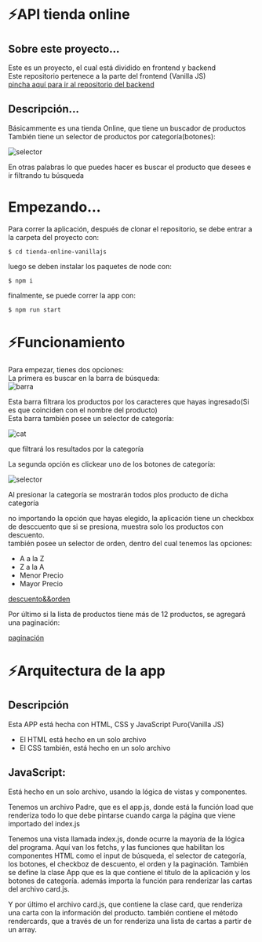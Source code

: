 # ⚡API tienda online
## Sobre este proyecto...
  Este es un proyecto, el cual está dividido en frontend y backend    
  Este repositorio pertenece a la parte del frontend (Vanilla JS)  
  [pincha aquí para ir al repositorio del backend](https://github.com/joaquindiazalvarez/tienda-online-backend-flask-mysql)  
  
## Descripción...
  Básicammente es una tienda Online, que tiene un buscador de productos  
  También tiene un selector de productos por categoría(botones):  
  
  ![selector](https://imagizer.imageshack.com/img924/9897/VxnjpM.png) 
  
  En otras palabras lo que puedes hacer es buscar el producto que desees e ir filtrando tu búsqueda  
  
# Empezando...
Para correr la aplicación, después de clonar el repositorio, se debe entrar a la carpeta del proyecto con:  

```$ cd tienda-online-vanillajs```  
    
luego se deben instalar los paquetes de node con:  

```$ npm i```    
    
finalmente, se puede correr la app con:   

```$ npm run start```    

# ⚡Funcionamiento
Para empezar, tienes dos opciones:  
La primera es buscar en la barra de búsqueda:  
![barra](https://imagizer.imageshack.com/img924/6120/QDwVsy.png)  

Esta barra filtrara los productos por los caracteres que hayas ingresado(Si es que coinciden con el nombre del producto)  
Esta barra también posee un selector de categoría:  

![cat](https://imagizer.imageshack.com/img924/5629/3tDWeF.png)  

que filtrará los resultados por la categoría  

La segunda opción es clickear uno de los botones de categoría:  

![selector](https://imagizer.imageshack.com/img924/9897/VxnjpM.png)  

Al presionar la categoría se mostrarán todos plos producto de dicha categoría  

no importando la opción que hayas elegido, la aplicación tiene un checkbox de desccuento que si se presiona, muestra solo los productos con descuento.  
también posee un selector de orden, dentro del cual tenemos las opciones:
- A a la Z  
- Z a la A  
- Menor Precio  
- Mayor Precio

[descuento&&orden](https://imagizer.imageshack.com/img923/874/f1xxRU.png)  

Por último si la lista de productos tiene más de 12 productos, se agregará una paginación:  

[paginación](https://imagizer.imageshack.com/img922/1990/qHCmQ4.png)

# ⚡Arquitectura de la app
## Descripción
Esta APP está hecha con HTML, CSS y JavaScript Puro(Vanilla JS)
- El HTML está hecho en un solo archivo
- El CSS también, está hecho en un solo archivo
## JavaScript:
Está hecho en un solo archivo, usando la lógica de vistas y componentes.

Tenemos un archivo Padre, que es el app.js, donde está la función load que renderiza todo lo que debe pintarse cuando carga la página que viene importado del index.js

Tenemos una vista llamada index.js, donde ocurre la mayoría de la lógica del programa. Aquí van los fetchs, y las funciones que habilitan los componentes HTML como el input de búsqueda, el selector de categoría, los botones, el checkboz de descuento, el orden y la paginación. También se define la clase App que es la que contiene el título de la aplicación y los botones de categoría. además importa la función para renderizar las cartas del archivo card.js.  

Y por último el archivo card.js, que contiene la clase card, que renderiza una carta con la información del producto. también contiene el método rendercards, que a través de un for renderiza una lista de cartas a partir de un array.


